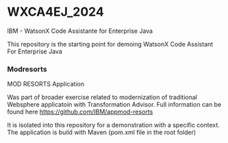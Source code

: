 # WXCA4EJ_2024
IBM - WatsonX Code Assistante for Enterprise Java

This repository is the starting point for demoing WatsonX Code Assistant For Enterprise Java


### Modresorts
MOD RESORTS Application

Was part of broader exercise related to modernization of traditional Websphere applicatoin with Transformation Advisor. Full information can be found here https://github.com/IBM/appmod-resorts

It is isolated into this repository for a demonstration with a specific context.
The application is build with Maven (pom.xml file in the root folder) 
